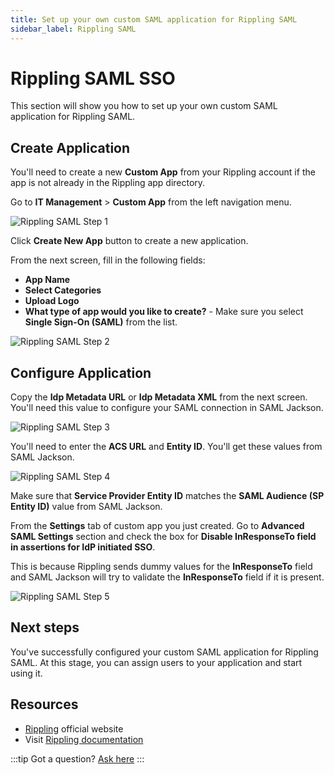 ```yaml
---
title: Set up your own custom SAML application for Rippling SAML
sidebar_label: Rippling SAML
---
```


# Rippling SAML SSO

This section will show you how to set up your own custom SAML application for Rippling SAML.

## Create Application

You'll need to create a new **Custom App** from your Rippling account if the app is not already in the Rippling app directory.

Go to **IT Management** > **Custom App** from the left navigation menu.

![Rippling SAML Step 1](/images/docs/jackson/sso-providers/rippling/1.png)

Click **Create New App** button to create a new application.

From the next screen, fill in the following fields:

- **App Name**
- **Select Categories**
- **Upload Logo**
- **What type of app would you like to create?** - Make sure you select **Single Sign-On (SAML)** from the list.

![Rippling SAML Step 2](/images/docs/jackson/sso-providers/rippling/2.png)

## Configure Application

Copy the **Idp Metadata URL** or **Idp Metadata XML** from the next screen. You'll need this value to configure your SAML connection in SAML Jackson.

![Rippling SAML Step 3](/images/docs/jackson/sso-providers/rippling/3.png)

You'll need to enter the **ACS URL** and **Entity ID**. You'll get these values from SAML Jackson.

![Rippling SAML Step 4](/images/docs/jackson/sso-providers/rippling/4.png)

Make sure that **Service Provider Entity ID** matches the **SAML Audience (SP Entity ID)** value from SAML Jackson.

From the **Settings** tab of custom app you just created. Go to **Advanced SAML Settings** section and check the box for **Disable InResponseTo field in assertions for IdP initiated SSO**.

This is because Rippling sends dummy values for the **InResponseTo** field and SAML Jackson will try to validate the **InResponseTo** field if it is present.

![Rippling SAML Step 5](/images/docs/jackson/sso-providers/rippling/5.png)

## Next steps

You've successfully configured your custom SAML application for Rippling SAML. At this stage, you can assign users to your application and start using it.

## Resources

- [Rippling](https://www.rippling.com/) official website
- Visit [Rippling documentation](https://developer.rippling.com/)

:::tip
Got a question? [Ask here](https://discord.gg/uyb7pYt4Pa)
:::
